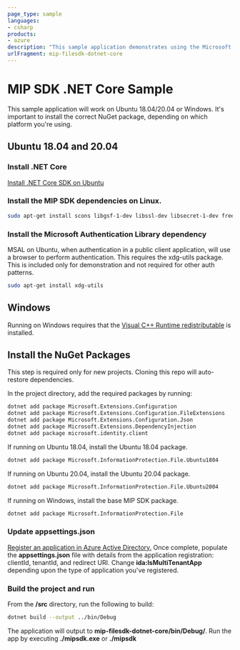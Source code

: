 ```yaml
---
page_type: sample
languages:
- csharp
products:
- azure
description: "This sample application demonstrates using the Microsoft Information Protection SDK .NET wrapper to label and read a label from a file."
urlFragment: mip-filesdk-dotnet-core
---
```


# MIP SDK .NET Core Sample

This sample application will work on Ubuntu 18.04/20.04 or Windows. It's important to install the correct NuGet package, depending on which platform you're using.

## Ubuntu 18.04 and 20.04

### Install .NET Core

 [Install .NET Core SDK on Ubuntu](https://docs.microsoft.com/en-us/dotnet/core/install/linux-ubuntu)

### Install the MIP SDK dependencies on Linux.

```bash
sudo apt-get install scons libgsf-1-dev libssl-dev libsecret-1-dev freeglut3-dev libcpprest-dev libcurl3-dev uuid-dev
```

### Install the Microsoft Authentication Library dependency

MSAL on Ubuntu, when authentication in a public client application, will use a browser to perform authentication. This requires the xdg-utils package. This is included only for demonstration and not required for other auth patterns. 

```bash
sudo apt-get install xdg-utils
```

## Windows

Running on Windows requires that the [Visual C++ Runtime redistributable](https://visualstudio.microsoft.com/downloads/#microsoft-visual-c-redistributable-for-visual-studio-2019) is installed. 

## Install the NuGet Packages

This step is required only for new projects. Cloning this repo will auto-restore dependencies.

In the project directory, add the required packages by running:

```bash
dotnet add package Microsoft.Extensions.Configuration
dotnet add package Microsoft.Extensions.Configuration.FileExtensions
dotnet add package Microsoft.Extensions.Configuration.Json
dotnet add package Microsoft.Extensions.DependencyInjection
dotnet add package microsoft.identity.client
```

If running on Ubuntu 18.04, install the Ubuntu 18.04 package. 

```bash
dotnet add package Microsoft.InformationProtection.File.Ubuntu1804
```

If running on Ubuntu 20.04, install the Ubuntu 20.04 package. 

```bash
dotnet add package Microsoft.InformationProtection.File.Ubuntu2004
```

If running on Windows, install the base MIP SDK package. 

```bash
dotnet add package Microsoft.InformationProtection.File
```

### Update appsettings.json

[Register an application in Azure Active Directory.](https://docs.microsoft.com/information-protection/develop/setup-configure-mip#register-a-client-application-with-azure-active-directory) Once complete, populate the **appsettings.json** file with details from the application registration: clientId, tenantId, and redirect URI. Change **ida:IsMultiTenantApp** depending upon the type of application you've registered. 

### Build the project and run

From the **/src** directory, run the following to build: 

```bash
dotnet build --output ../bin/Debug
```

The application will output to **mip-filesdk-dotnet-core/bin/Debug/**. Run the app by executing **./mipsdk.exe** or **./mipsdk**

